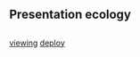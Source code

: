 ## Presentation ecology

## 

[viewing](https://koverchik.github.io/presentation-ecology/)
[deploy](https://rsclone-ecology.herokuapp.com/)
